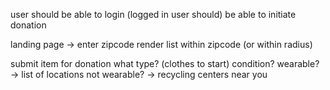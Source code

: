 user should be able to login
(logged in user should) be able to initiate donation


landing page -> enter zipcode
render list within zipcode (or within radius)

submit item for donation
what type? (clothes to start)
condition? 
  wearable? ->
    list of locations
  not wearable? ->
    recycling centers near you
